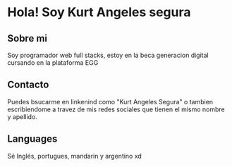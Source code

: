 # Hola! Soy Kurt Angeles segura

## Sobre mi
Soy programador web full stacks, estoy en la beca generacion digital cursando en la plataforma EGG

## Contacto
Puedes bsucarme en linkenind como "Kurt Angeles Segura" o tambien escribiendome a travez de mis redes sociales que tienen el mismo nombre y apellido.

## Languages
Sé Inglés, portugues, mandarin y argentino xd
